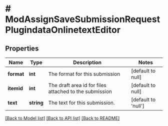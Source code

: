 # # ModAssignSaveSubmissionRequestPlugindataOnlinetextEditor

## Properties

Name | Type | Description | Notes
------------ | ------------- | ------------- | -------------
**format** | **int** | The format for this submission | [default to null]
**itemid** | **int** | The draft area id for files attached to the submission | [default to null]
**text** | **string** | The text for this submission. | [default to 'null']

[[Back to Model list]](../../README.md#models) [[Back to API list]](../../README.md#endpoints) [[Back to README]](../../README.md)
